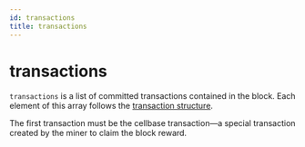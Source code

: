 ```yaml
---
id: transactions
title: transactions
---
```


# transactions

`transactions` is a list of committed transactions contained in the block. Each element of this array follows the [transaction structure](/docs/tech-explanation/transaction).

The first transaction must be the cellbase transaction—a special transaction created by the miner to claim the block reward.

